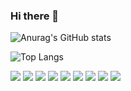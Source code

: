 ### Hi there 👋

<!--
**harrysci/harrysci** is a ✨ _special_ ✨ repository because its `README.md` (this file) appears on your GitHub profile.

Here are some ideas to get you started:

- 🔭 I’m currently working on ...
- 🌱 I’m currently learning ...
- 👯 I’m looking to collaborate on ...
- 🤔 I’m looking for help with ...
- 💬 Ask me about ...
- 📫 How to reach me: ...
- 😄 Pronouns: ...
- ⚡ Fun fact: ...
-->

![Anurag's GitHub stats](https://github-readme-stats.vercel.app/api?username=harrysci&show_icons=true&theme=gruvbox)

![Top Langs](https://github-readme-stats.vercel.app/api/top-langs/?username=6810779s&layout=compact&theme=tokyonight)

<img src="https://img.shields.io/badge/NOTION-17202C?style=for-the-badge&logo=notion&logoColor=#ffffff"/>

<img src="https://img.shields.io/badge/react-40AEF0?style=for-the-badge&logo=react&logoColor=#40AEF0"/>
<img src="https://img.shields.io/badge/typescript-004088?style=for-the-badge&logo=typescript&logoColor=#004088"/>
<img src="https://img.shields.io/badge/python-F7DF1E?style=for-the-badge&logo=python&logoColor=#F7DF1E"/>
<img src="https://img.shields.io/badge/Flask-ffffff?style=for-the-badge&logo=Flask&logoColor=#ffffff"/>
<img src="https://img.shields.io/badge/html5-FFCC22?style=for-the-badge&logo=html5&logoColor=#FF9E0F"/>
<img src="https://img.shields.io/badge/css3-FFCC22?style=for-the-badge&logo=css3&logoColor=#FFCC22"/>
<img src="https://img.shields.io/badge/javascript-FFCC22?style=for-the-badge&logo=javascript&logoColor=#F7DF1E"/>

<img src="https://img.shields.io/badge/Amazon Aws-FF9900?style=for-the-badge&logo=AmazonAws&logoColor=#FF9900"/>
